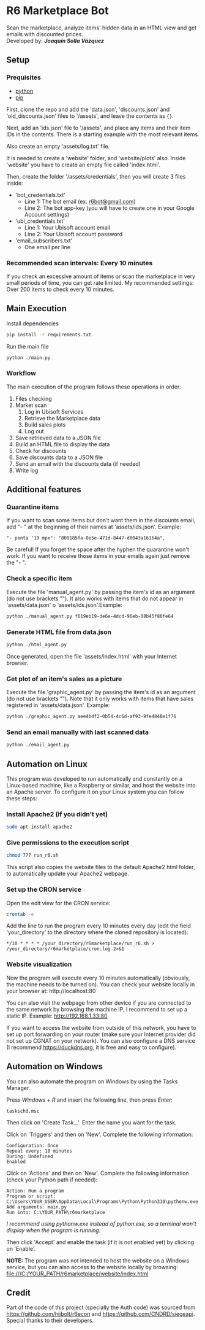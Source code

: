 # R6 Marketplace Bot
Scan the marketplace, analyze items' hidden data in an HTML view and get emails with discounted prices.<br>
Developed by: **_Joaquín Solla Vázquez_**

## Setup

### Prequisites
- [python](https://www.python.org/)
- [pip](https://pypi.org/project/pip/)
  
First, clone the repo and add the 'data.json', 'discounts.json' and 'old_discounts.json' files to '/assets', and leave the contents as ```{}```.

Next, add an 'ids.json' file to '/assets', and place any items and their item IDs in the contents. There is a starting example with the most relevant items.

Also create an empty 'assets/log.txt' file.

It is needed to create a 'website' folder, and 'website/plots' also. Inside 'website' you have to create an empty file called 'index.html'.

Then, create the folder '/assets/credentials', then you will create 3 files inside:
- 'bot_credentials.txt'
  - Line 1: The bot email (ex. r6bot@gmail.com)
  - Line 2: The bot app-key (you will have to create one in your Google Account settings)
- 'ubi_credentials.txt'
  - Line 1: Your Ubisoft account email
  - Line 2: Your Ubisoft account password
- 'email_subscribers.txt'
  - One email per line

### Recommended scan intervals: Every 10 minutes
If you check an excessive amount of items or scan the marketplace in very small periods of time, you can get rate limited.
My recommended settings: Over 200 items to check every 10 minutes.

## Main Execution
Install dependencies
```sh
pip install -r requirements.txt
```
Run the main file
```sh
python ./main.py
```

### Workflow
The main execution of the program follows these operations in order:
1. Files checking
2. Market scan
   1. Log in Ubisoft Services
   2. Retrieve the Marketplace data
   3. Build sales plots
   4. Log out
3. Save retrieved data to a JSON file
4. Build an HTML file to display the data
5. Check for discounts
6. Save discounts data to a JSON file
7. Send an email with the discounts data (if needed)
8. Write log

## Additional features

### Quarantine items
If you want to scan some items but don't want them in the discounts email, add "- " at the beginning of their names at 'assets/ids.json'. Example:
```
"- penta '19 mpx": "809185fa-0e5e-471d-8447-d0043a16164a",
```
Be careful! If you forget the space after the hyphen the quarantine won't work.
If you want to receive those items in your emails again just remove the "- ".

### Check a specific item
Execute the file 'manual_agent.py' by passing the item's id as an argument (do not use brackets ""). It also works with items that do not appear in 'assets/data.json' o 'assets/ids.json'.Example:
```sh
python ./manual_agent.py f619eb19-de6e-4dcd-96eb-08b45f80fe64
```

### Generate HTML file from data.json
```sh
python ./html_agent.py
```
Once generated, open the file 'assets/index.html' with your Internet browser.

### Get plot of an item's sales as a picture
Execute the file 'graphic_agent.py' by passing the item's id as an argument (do not use brackets ""). Note that it only works with items that have sales registered in 'assets/data.json'. Example:
```sh
python ./graphic_agent.py aee4bdf2-0b54-4c6d-af93-9fe4848e1f76
```

### Send an email manually with last scanned data
```sh
python ./email_agent.py
```

## Automation on Linux
This program was developed to run automatically and constantly on a Linux-based machine, like a Raspberry or similar, and host the website into an Apache server. To configure it on your Linux system you can follow these steps:

### Install Apache2 (if you didn't yet)
```sh
sudo apt install apache2
```

### Give permissions to the execution script
```sh
chmod 777 run_r6.sh
```
This script also copies the website files to the default Apache2 html folder, to automatically update your Apache2 webpage.

### Set up the CRON service

Open the edit view for the CRON service:
```sh
crontab -e
```

Add the line to run the program every 10 minutes every day (edit the field 'your_directory' to the directory where the cloned repository is located):
```
*/10 * * * * /your_directory/r6marketplace/run_r6.sh > /your_directory/r6marketplace/cron.log 2>&1
```

### Website visualization

Now the program will execute every 10 minutes automatically (obviously, the machine needs to be turned on). You can check your website locally in your browser at:
http://localhost:80

You can also visit the webpage from other device if you are connected to the same network by browsing the machine IP, I recommend to set up a static IP. Example: http://192.168.1.33:80

If you want to access the website from outside of this network, you have to set up port forwarding on your router (make sure your Internet provider did not set up CGNAT on your network).
You can also configure a DNS service (I recommend https://duckdns.org, it is free and easy to configure).

## Automation on Windows
You can also automate the program on Windows by using the Tasks Manager.

Press _Windows + R_ and insert the following line, then press _Enter_:
```
taskschd.msc
```

Then click on 'Create Task...'. Enter the name you want for the task.

Click on 'Triggers' and then on 'New'. Complete the following information:
```
Configuration: Once
Repeat every: 10 minutes
During: Undefined
Enabled
```

Click on 'Actions' and then on 'New'. Complete the following information (check your Python path if needed):
```
Action: Run a program
Program or script: C:\Users\YOUR_USER\AppData\Local\Programs\Python\Python310\pythonw.exe
Add arguments: main.py
Run into: C:\YOUR_PATH\r6marketplace
```
_I recommend using pythonw.exe instead of python.exe, so a terminal won't display when the program is running._

Then click 'Accept' and enable the task (if it is not enabled yet) by clicking on 'Enable'.

**NOTE:** The program was not intended to host the website on a Windows service, but you can also access to the website locally by browsing: [file:///C:/YOUR_PATH/r6marketplace/website/index.html](file:///C:/YOUR_PATH/r6marketplace/website/index.html)


## Credit
Part of the code of this project (specially the Auth code) was sourced from https://github.com/hiibolt/r6econ and https://github.com/CNDRD/siegeapi. Special thanks to their developers.